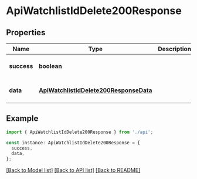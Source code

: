 # ApiWatchlistIdDelete200Response

## Properties

| Name        | Type                                                                              | Description | Notes                             |
| ----------- | --------------------------------------------------------------------------------- | ----------- | --------------------------------- |
| **success** | **boolean**                                                                       |             | [optional] [default to undefined] |
| **data**    | [**ApiWatchlistIdDelete200ResponseData**](ApiWatchlistIdDelete200ResponseData.md) |             | [optional] [default to undefined] |

## Example

```typescript
import { ApiWatchlistIdDelete200Response } from './api';

const instance: ApiWatchlistIdDelete200Response = {
  success,
  data,
};
```

[[Back to Model list]](../README.md#documentation-for-models) [[Back to API list]](../README.md#documentation-for-api-endpoints) [[Back to README]](../README.md)
